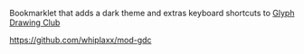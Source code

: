 Bookmarklet that adds a dark theme and extras keyboard shortcuts to [Glyph Drawing Club](https://glyphdrawing.club/)

https://github.com/whiplaxx/mod-gdc
